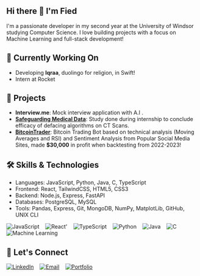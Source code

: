 ## Hi there 👋 I'm Fied

I'm a passionate developer in my second year at the University of Windsor studying Computer Science. I love building projects with a focus on Machine Learning and full-stack development!


## 🔭 Currently Working On
- Developing **Iqraa**, duolingo for religion, in Swift!
- Intern at Rocket



## 🚀 Projects
- **Interview.me**: Mock interview application with A.I .
- **[Safeguarding Medical Data](https://github.com/FiedElahreshProjects/GlendorInternship_Summer2024)**: Study done during internship to conclude efficacy of defacing algorithms on CT Scans.
- **[BitcoinTrader](https://github.com/FiedElahreshProjects/BitcoinTrader)**: Bitcoin Trading Bot based on technical analysis (Moving Averages and RSI) and Sentiment Analysis from Popular Social Media Sites, made **$30,000** in profit when backtesting from 2022-2023!


## 🛠 Skills & Technologies
- Languages: JavaScript, Python, Java, C, TypeScript
- Frontend: React, TailwindCSS, HTML5, CSS3
- Backend: Node.js, Express, FastAPI
- Databases: PostgreSQL, MySQL
- Tools: Pandas, Express, Git, MongoDB, NumPy, MatplotLib, GitHub, UNIX CLI

![JavaScript](https://img.shields.io/badge/-JavaScript-F7DF1E?logo=javascript&logoColor=black&style=flat-square)
&nbsp;&nbsp;
![React](https://img.shields.io/badge/-React-61DAFB?logo=react&logoColor=white&style=flat-square)'
&nbsp;&nbsp;
![TypeScript](https://img.shields.io/badge/-TypeScript-007ACC?logo=typescript&logoColor=white&style=flat-square)
&nbsp;&nbsp;
![Python](https://img.shields.io/badge/-Python-3776AB?logo=python&logoColor=white&style=flat-square)
&nbsp;&nbsp;
![Java](https://img.shields.io/badge/-Java-007396?logo=java&logoColor=white&style=flat-square)
&nbsp;&nbsp;
![C](https://img.shields.io/badge/-C-A8B9CC?logo=c&logoColor=white&style=flat-square)
&nbsp;&nbsp;
![Machine Learning](https://img.shields.io/badge/-Machine%20Learning-102230?logo=machine-learning&logoColor=white&style=flat-square)


## 🤝 Let's Connect
[![LinkedIn](https://img.shields.io/badge/-LinkedIn-blue?style=flat-square&logo=Linkedin&logoColor=white)](https://www.linkedin.com/in/fied-elahresh-8b2907294/)
&nbsp;&nbsp;
[![Email](https://img.shields.io/badge/-Email-D14836?style=flat-square&logo=Gmail&logoColor=white)](mailto:elahres1@uwindsor.ca)
&nbsp;&nbsp;
[![Portfolio](https://img.shields.io/badge/-Portfolio-000000?style=flat-square&logo=About.me&logoColor=white)](https://elahresh.netlify.app/)


